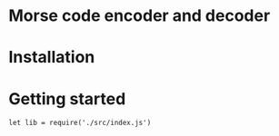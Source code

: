 # Morse code encoder and decoder

# Installation

# Getting started

`let lib = require('./src/index.js')`